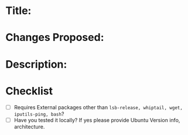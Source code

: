 # Title:

# Changes Proposed:



# Description:



# Checklist

- [ ] Requires External packages other than `lsb-release, whiptail, wget, iputils-ping, bash`?
- [ ] Have you tested it locally? If yes please provide Ubuntu Version info, architecture.

